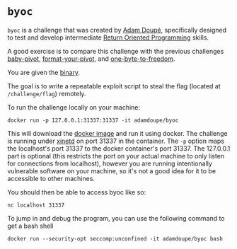 # `byoc` 

`byoc` is a challenge that was created by
[Adam Doupé][adamd-homepage], specifically designed to test and
develop intermediate [Return Oriented Programming][rop] skills.

A good exercise is to compare this challenge with the previous
challenges [baby-pivot][baby-pivot],
[format-your-pivot][format-your-pivot], and
[one-byte-to-freedom][one-byte-to-freedom].

You are given the [binary][binary].

The goal is to write a repeatable exploit script to steal the flag
(located at `/challenge/flag`) remotely.

To run the challenge locally on your machine:

	docker run -p 127.0.0.1:31337:31337 -it adamdoupe/byoc

This will download the [docker image][docker-container] and run it
using docker. The challenge is running under [xinetd][xinetd-man] on
port 31337 in the container. The `-p` option maps the localhost's port
31337 to the docker container's port 31337. The 127.0.0.1 part is
optional (this restricts the port on your actual machine to only
listen for connections from localhost), however you are running
intentionally vulnerable software on your machine, so it's not a good
idea for it to be accessible to other machines.

You should then be able to access byoc like so:

	nc localhost 31337

To jump in and debug the program, you can use the following command
to get a bash shell

	docker run --security-opt seccomp:unconfined -it adamdoupe/byoc bash

[pctf-2017]: https://ctftime.org/event/439
[binary]: byoc
[docker-container]: https://hub.docker.com/r/adamdoupe/byoc/
[xinetd-man]: https://linux.die.net/man/8/xinetd
[adamd-homepage]: http://adamdoupe.com
[rop]: https://en.wikipedia.org/wiki/Return-oriented_programming
[babys-first-rop-32]: ../babys-first-rop-32/README.md
[baby-pivot]: ../baby-pivot/README.md
[format-your-pivot]: ../format-your-pivot/README.md
[one-byte-to-freedom]: ../one-byte-to-freedom/README.md
